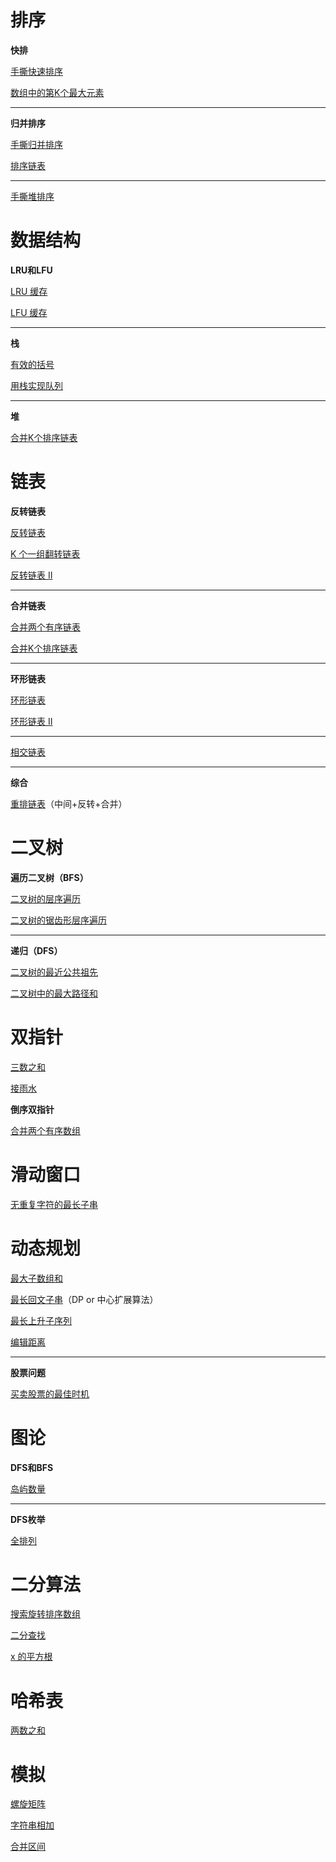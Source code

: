 # 排序

**快排**

[手撕快速排序](https://leetcode.cn/problems/sort-an-array)

[数组中的第K个最大元素](https://leetcode.cn/problems/kth-largest-element-in-an-array/)

------

**归并排序**

[手撕归并排序](https://leetcode.cn/problems/sort-an-array)

[排序链表](https://leetcode.cn/problems/sort-list)

------

[手撕堆排序](https://leetcode.cn/problems/sort-an-array)

# 数据结构

**LRU和LFU**

[LRU 缓存](https://leetcode.cn/problems/lru-cache/)

[LFU 缓存](https://leetcode.cn/problems/lfu-cache/)

---

**栈**

[有效的括号](https://leetcode.cn/problems/valid-parentheses)

[用栈实现队列](https://leetcode.cn/problems/implement-queue-using-stacks)

---

**堆**

[合并K个排序链表](https://leetcode.cn/problems/merge-k-sorted-lists)

# 链表

**反转链表**

[反转链表](https://leetcode.cn/problems/reverse-linked-list)

[K 个一组翻转链表](https://leetcode.cn/problems/reverse-nodes-in-k-group)

[反转链表 II](https://leetcode.cn/problems/reverse-linked-list-ii)

---

**合并链表**

[合并两个有序链表](https://leetcode.cn/problems/merge-two-sorted-lists)

[合并K个排序链表](https://leetcode.cn/problems/merge-k-sorted-lists)

---

**环形链表**

[环形链表](https://leetcode.cn/problems/linked-list-cycle)

[环形链表 II](https://leetcode.cn/problems/linked-list-cycle-ii)

---

[相交链表](https://leetcode.cn/problems/intersection-of-two-linked-lists)

---

**综合**

[重排链表](https://leetcode.cn/problems/reorder-list)（中间+反转+合并）

# 二叉树

**遍历二叉树（BFS）**

[二叉树的层序遍历](https://leetcode.cn/problems/binary-tree-level-order-traversal)

[二叉树的锯齿形层序遍历](https://leetcode.cn/problems/binary-tree-zigzag-level-order-traversal/)

---

**递归（DFS）**

[二叉树的最近公共祖先](https://leetcode.cn/problems/lowest-common-ancestor-of-a-binary-tree/)

[二叉树中的最大路径和](https://leetcode.cn/problems/binary-tree-maximum-path-sum)

# 双指针

[三数之和](https://leetcode.cn/problems/3sum)

[接雨水](https://leetcode.cn/problems/trapping-rain-water)

**倒序双指针**

[合并两个有序数组](https://leetcode.cn/problems/merge-sorted-array/)

# 滑动窗口

[无重复字符的最长子串](https://leetcode.cn/problems/longest-substring-without-repeating-characters)

# 动态规划

[最大子数组和](https://leetcode.cn/problems/maximum-subarray)

[最长回文子串](https://leetcode.cn/problems/longest-palindromic-substring)（DP or 中心扩展算法）

[最长上升子序列](https://leetcode.cn/problems/longest-increasing-subsequence)

[编辑距离](https://leetcode.cn/problems/edit-distance/)

---

**股票问题**

[买卖股票的最佳时机](https://leetcode.cn/problems/best-time-to-buy-and-sell-stock/)

# 图论

**DFS和BFS**

[岛屿数量](https://leetcode.cn/problems/number-of-islands)

---

**DFS枚举**

[全排列](https://leetcode.cn/problems/permutations/)

# 二分算法

[搜索旋转排序数组](https://leetcode.cn/problems/search-in-rotated-sorted-array)

[二分查找](https://leetcode.cn/problems/binary-search)

[x 的平方根](https://leetcode.cn/problems/sqrtx)

# 哈希表

[两数之和](https://leetcode.cn/problems/two-sum)

# 模拟

[螺旋矩阵](https://leetcode.cn/problems/spiral-matrix)

[字符串相加](https://leetcode.cn/problems/add-strings)

[合并区间](https://leetcode.cn/problems/merge-intervals)
